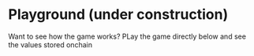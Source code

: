 # Playground (under construction)

Want to see how the game works? PLay the game directly below and see the values stored onchain